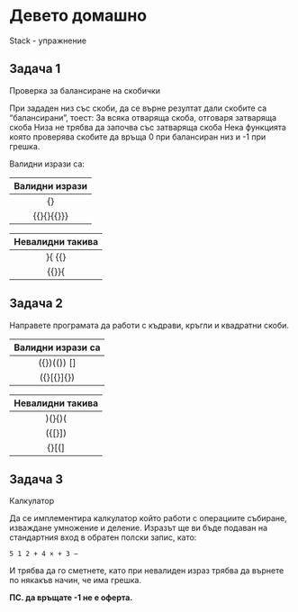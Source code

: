# Девето домашно
Stack - упражнение

## Задача 1
Проверка за балансиране на скобички

При зададен низ със скоби, да се върне резултат дали скобите са “балансирани”, тоест:
За всяка отваряща скоба, отговаря затваряща скоба
Низа не трябва да започва със затваряща скоба
Нека функцията която проверява скобите да връща 0 при балансиран низ и -1 при грешка.

Валидни изрази са:

| Валидни изрази |
| :------------: |
| {}             |
| {{}{}{{}}}     |

| Невалидни такива |
| :--------------: |
| }{ {{}           |
| {{}}{            |

## Задача 2
Направете програмата да работи с къдрави, кръгли и квадратни скоби.

| Валидни изрази са |
| :---------------: |
| ({})(()) []       |
| ({}[{}]{})        |

| Невалидни такива  |
| :---------------: |
| )(}{)(            |
| ({[}])            |
| {}[(]             |

## Задача 3
Калкулатор

Да се имплементира калкулатор който работи с операциите събиране, изваждане умножение и деление. Изразът ще ви бъде подаван на стандартния вход в обратен полски запис, като:

```
5 1 2 + 4 × + 3 −
```

И трябва да го сметнете, като при невалиден израз трябва да върнете по някакъв начин, че има грешка.

**ПС. да връщате -1 не е оферта.**
